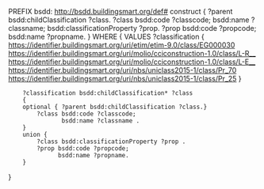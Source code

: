 PREFIX bsdd: <http://bsdd.buildingsmart.org/def#>
construct {
    ?parent bsdd:childClassification ?class.
    ?class bsdd:code ?classcode;
           bsdd:name ?classname;
           bsdd:classificationProperty ?prop.
    ?prop bsdd:code ?propcode;
          bsdd:name ?propname.
} WHERE {
    VALUES ?classification {
        <https://identifier.buildingsmart.org/uri/etim/etim-9.0/class/EG000030> <https://identifier.buildingsmart.org/uri/molio/cciconstruction-1.0/class/L-R__> <https://identifier.buildingsmart.org/uri/molio/cciconstruction-1.0/class/L-E__> <https://identifier.buildingsmart.org/uri/nbs/uniclass2015-1/class/Pr_70> <https://identifier.buildingsmart.org/uri/nbs/uniclass2015-1/class/Pr_25>
    }
    
        ?classification bsdd:childClassification* ?class 
        {
        optional { ?parent bsdd:childClassification ?class.}
            ?class bsdd:code ?classcode;
                   bsdd:name ?classname .
        }
        union {
            ?class bsdd:classificationProperty ?prop .
            ?prop bsdd:code ?propcode;
                  bsdd:name ?propname.
        }
    
}